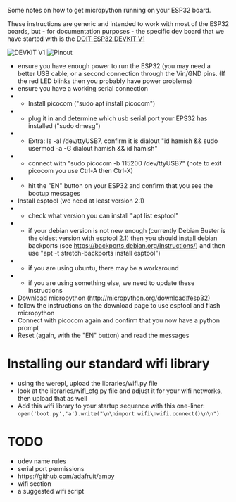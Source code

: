 Some notes on how to get micropython running on your ESP32 board.

These instructions are generic and intended to work with most of the ESP32
boards, but - for documentation purposes - the specific dev board that we
have started with is the [DOIT ESP32 DEVKIT V1](https://makeradvisor.com/tools/esp32-dev-board-wi-fi-bluetooth/)

![DEVKIT V1](https://makeradvisor.com/wp-content/uploads/2017/10/esp32-board-bg.jpg)
![Pinout](https://makeradvisor.com/wp-content/uploads/2018/04/ESP32-DOIT-DEVKIT-V1-Board-Pinout-30-GPIOs-Copy.jpg)

* ensure you have enough power to run the ESP32 (you may need a better USB
  cable, or a second connection through the Vin/GND pins.  (If the red LED
  blinks then you probably have power problems)
* ensure you have a working serial connection
* * Install picocom ("sudo apt install picocom")
* * plug it in and determine which usb serial port your EPS32 has installed
    ("sudo dmesg")
* * Extra: ls -al /dev/ttyUSB7, confirm it is dialout
    "id hamish && sudo usermod -a -G dialout hamish && id hamish"
* * connect with "sudo picocom -b 115200 /dev/ttyUSB7" (note to exit picocom
    you use Ctrl-A then Ctrl-X)
* * hit the "EN" button on your ESP32 and confirm that you see the bootup
    messages
* Install esptool (we need at least version 2.1)
* * check what version you can install "apt list esptool"
* * if your debian version is not new enough (currently Debian Buster is
    the oldest version with esptool 2.1) then you should install debian
    backports (see https://backports.debian.org/Instructions/) and then
    use "apt -t stretch-backports install esptool")
* * if you are using ubuntu, there may be a workaround
* * if you are using something else, we need to update these instructions
* Download micropython (http://micropython.org/download#esp32)
* follow the instructions on the download page to use esptool and flash
  micropython
* Connect with picocom again and confirm that you now have a python prompt
* Reset (again, with the "EN" button) and read the messages

# Installing our standard wifi library
* using the werepl, upload the libraries/wifi.py file
* look at the libraries/wifi_cfg.py file and adjust it for your wifi networks,
  then upload that as well
* Add this wifi library to your startup sequence with this
  one-liner: `open('boot.py','a').write("\n\nimport wifi\nwifi.connect()\n\n")`

# TODO
* udev name rules
* serial port permissions
* https://github.com/adafruit/ampy
* wifi section
* a suggested wifi script
